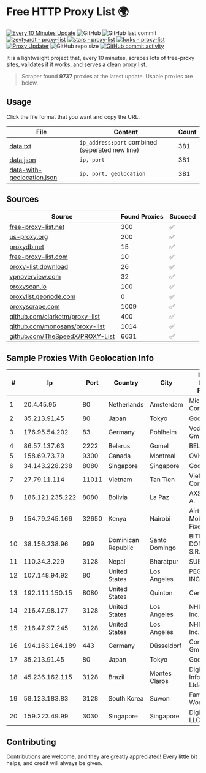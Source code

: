 
# Free HTTP Proxy List 🌍

[![Every 10 Minutes Update](https://github.com/mertguvencli/http-proxy-list/actions/workflows/main.yml/badge.svg?branch=main)](https://github.com/mertguvencli/http-proxy-list/actions/workflows/main.yml)
![GitHub](https://img.shields.io/github/license/mertguvencli/http-proxy-list)
![GitHub last commit](https://img.shields.io/github/last-commit/mertguvencli/http-proxy-list)
[![zevtyardt - proxy-list](https://img.shields.io/static/v1?label=zevtyardt&message=proxy-list&color=blue&logo=github)](https://github.com/zevtyardt/proxy-list "Go to GitHub repo")
[![stars - proxy-list](https://img.shields.io/github/stars/zevtyardt/proxy-list?style=social)](https://github.com/zevtyardt/proxy-list)
[![forks - proxy-list](https://img.shields.io/github/forks/zevtyardt/proxy-list?style=social)](https://github.com/zevtyardt/proxy-list)
[![Proxy Updater](https://github.com/zevtyardt/proxy-list/workflows/Proxy%20Updater/badge.svg)](https://github.com/zevtyardt/proxy-list/actions?query=workflow:"Proxy+Updater")
![GitHub repo size](https://img.shields.io/github/repo-size/zevtyardt/proxy-list)
[![GitHub commit activity](https://img.shields.io/github/commit-activity/m/zevtyardt/proxy-list?logo=commits)](https://github.com/zevtyardt/proxy-list/commits/main)

It is a lightweight project that, every 10 minutes, scrapes lots of free-proxy sites, validates if it works, and serves a clean proxy list.

> Scraper found **9737** proxies at the latest update. Usable proxies are below.

## Usage

Click the file format that you want and copy the URL.

|File|Content|Count|
|----|-------|-----|
|[data.txt](https://raw.githubusercontent.com/mertguvencli/http-proxy-list/main/proxy-list/data.txt)|`ip_address:port` combined (seperated new line)|381|
|[data.json](https://raw.githubusercontent.com/mertguvencli/http-proxy-list/main/proxy-list/data.json)|`ip, port`|381|
|[data-with-geolocation.json](https://raw.githubusercontent.com/mertguvencli/http-proxy-list/main/proxy-list/data-with-geolocation.json)|`ip, port, geolocation`|381|

## Sources

|Source|Found Proxies|Succeed|
|------|-------------|-------|
|[free-proxy-list.net](https://free-proxy-list.net)|300|✅|
|[us-proxy.org](https://www.us-proxy.org)|200|✅|
|[proxydb.net](http://proxydb.net)|15|✅|
|[free-proxy-list.com](https://free-proxy-list.com/?page=&port=&type%5B%5D=http&type%5B%5D=https&up_time=0&search=Search)|10|✅|
|[proxy-list.download](https://www.proxy-list.download/HTTP)|26|✅|
|[vpnoverview.com](https://vpnoverview.com/privacy/anonymous-browsing/free-proxy-servers)|32|✅|
|[proxyscan.io](https://www.proxyscan.io)|100|✅|
|[proxylist.geonode.com](https://proxylist.geonode.com/api/proxy-list?limit=300&page=1&sort_by=lastChecked&sort_type=desc&protocols=http,https)|0|✅|
|[proxyscrape.com](https://api.proxyscrape.com/v2/?request=displayproxies&protocol=http&timeout=10000&country=all&ssl=all&anonymity=all)|1009|✅|
|[github.com/clarketm/proxy-list](https://raw.githubusercontent.com/clarketm/proxy-list/master/proxy-list-raw.txt)|400|✅|
|[github.com/monosans/proxy-list](https://raw.githubusercontent.com/monosans/proxy-list/main/proxies/http.txt)|1014|✅|
|[github.com/TheSpeedX/PROXY-List](https://raw.githubusercontent.com/TheSpeedX/PROXY-List/master/http.txt)|6631|✅|


## Sample Proxies With Geolocation Info

|#|Ip|Port|Country|City|Internet Service Provider|
|-|--|----|-------|----|-------------------------|
|1|20.4.45.95|80|Netherlands|Amsterdam|Microsoft Corporation|
|2|35.213.91.45|80|Japan|Tokyo|Google LLC|
|3|176.95.54.202|83|Germany|Pohlheim|Vodafone GmbH|
|4|86.57.137.63|2222|Belarus|Gomel|BELPAK|
|5|158.69.73.79|9300|Canada|Montreal|OVH SAS|
|6|34.143.228.238|8080|Singapore|Singapore|Google LLC|
|7|27.79.11.114|11011|Vietnam|Tan Tien|Viettel Corporation|
|8|186.121.235.222|8080|Bolivia|La Paz|AXS Bolivia S. A.|
|9|154.79.245.166|32650|Kenya|Nairobi|Airtel KE Mobile & Fixed Internet|
|10|38.156.238.96|999|Dominican Republic|Santo Domingo|BITNET DOMINICANA, S.R.L.|
|11|110.34.3.229|3128|Nepal|Bharatpur|SUBISU C7|
|12|107.148.94.92|80|United States|Los Angeles|PEG TECH INC|
|13|192.111.150.15|8080|United States|Quinton|Centrilogic|
|14|216.47.98.177|3128|United States|Los Angeles|NHN Global, Inc.|
|15|216.47.97.245|3128|United States|Los Angeles|NHN Global, Inc.|
|16|194.163.164.189|443|Germany|Düsseldorf|Contabo GmbH|
|17|35.213.91.45|80|Japan|Tokyo|Google LLC|
|18|45.236.162.115|3128|Brazil|Montes Claros|Digitus Informatica Ltda - ME|
|19|58.123.183.83|3128|South Korea|Suwon|Famous Worker|
|20|159.223.49.99|3030|Singapore|Singapore|DigitalOcean, LLC|



## Contributing

Contributions are welcome, and they are greatly appreciated! Every
little bit helps, and credit will always be given.

